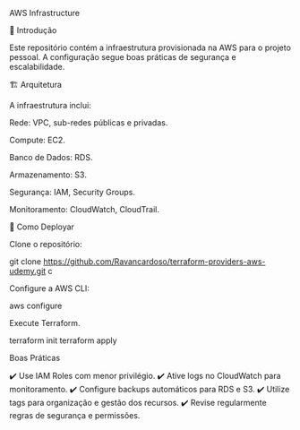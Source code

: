 AWS Infrastructure 

📌 Introdução

Este repositório contém a infraestrutura provisionada na AWS para o projeto pessoal. A configuração segue boas práticas de segurança e escalabilidade.

🏗️ Arquitetura

A infraestrutura inclui:

Rede: VPC, sub-redes públicas e privadas.

Compute: EC2.

Banco de Dados: RDS.

Armazenamento: S3.

Segurança: IAM, Security Groups.

Monitoramento: CloudWatch, CloudTrail.

🚀 Como Deployar

Clone o repositório:

git clone https://github.com/Ravancardoso/terraform-providers-aws-udemy.git
c

Configure a AWS CLI:

aws configure

Execute Terraform.

terraform init
terraform apply

Boas Práticas

✔️ Use IAM Roles com menor privilégio.
✔️ Ative logs no CloudWatch para monitoramento.
✔️ Configure backups automáticos para RDS e S3.
✔️ Utilize tags para organização e gestão dos recursos.
✔️ Revise regularmente regras de segurança e permissões.